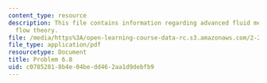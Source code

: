 ```yaml
---
content_type: resource
description: This file contains information regarding advanced fluid mechanics, potential
  flow theory.
file: /media/https%3A/open-learning-course-data-rc.s3.amazonaws.com/2-25-advanced-fluid-mechanics-fall-2013/c07852818b4e04bedd462aa1d9debfb9_MIT2_25F13_Problem6.8.pdf
file_type: application/pdf
resourcetype: Document
title: Problem 6.8
uid: c0785281-8b4e-04be-dd46-2aa1d9debfb9
---
```

